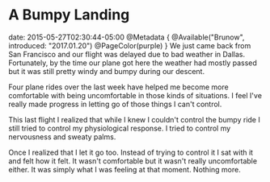 # A Bumpy Landing
date: 2015-05-27T02:30:44-05:00
@Metadata {
  @Available("Brunow", introduced: "2017.01.20")
  @PageColor(purple)
}
We just came back from San Francisco and our flight was delayed due to bad weather in Dallas. Fortunately, by the time our plane got here the weather had mostly passed but it was still pretty windy and bumpy during our descent.

Four plane rides over the last week have helped me become more comfortable with being uncomfortable in those kinds of situations. I feel I've really made progress in letting go of those things I can't control.

This last flight I realized that while I knew I couldn't control the bumpy ride I still tried to control my physiological response. I tried to control my nervousness and sweaty palms.

Once I realized that I let it go too. Instead of trying to control it I sat with it and felt how it felt. It wasn't comfortable but it wasn't really uncomfortable either. It was simply what I was feeling at that moment. Nothing more.
